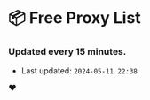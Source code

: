 # :package: Free Proxy List
### Updated every 15 minutes.

- Last updated: `2024-05-11 22:38`

:heart:
